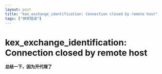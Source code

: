```yaml
---
layout: post
title: "kex_exchange_identification: Connection closed by remote host"
tags: ["神奇错误"]
---
```


# kex_exchange_identification: Connection closed by remote host

**总结一下，因为开代理了**